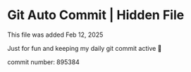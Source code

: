 # Git Auto Commit | Hidden File

This file was added Feb 12, 2025

Just for fun and keeping my daily git commit active 🤪

commit number: 895384
